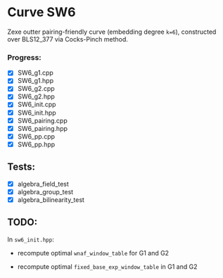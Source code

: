 # Curve SW6 
Zexe outter pairing-friendly curve (embedding degree `k=6`), constructed over BLS12_377 via Cocks-Pinch method.

### Progress:
- [x] SW6_g1.cpp  
- [x] SW6_g1.hpp  
- [x] SW6_g2.cpp  
- [x] SW6_g2.hpp  
- [x] SW6_init.cpp  
- [x] SW6_init.hpp  
- [x] SW6_pairing.cpp  
- [x] SW6_pairing.hpp  
- [x] SW6_pp.cpp  
- [x] SW6_pp.hpp

## Tests:
- [x] algebra_field_test
- [x] algebra_group_test
- [x] algebra_bilinearity_test

## TODO:
In `sw6_init.hpp`:

* recompute optimal `wnaf_window_table` for G1 and G2 

* recompute optimal `fixed_base_exp_window_table` in G1 and G2

